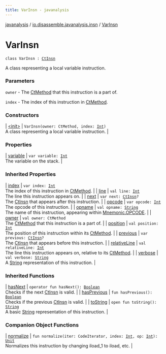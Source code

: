 ```yaml
---
title: VarInsn - javanalysis
---
```


[javanalysis](../../index.html) / [io.disassemble.javanalysis.insn](../index.html) / [VarInsn](./index.html)

# VarInsn

`class VarInsn : `[`CtInsn`](../-ct-insn/index.html)

A class representing a local variable instruction.

### Parameters

`owner` - The [CtMethod](#) that this instruction is a part of.

`index` - The index of this instruction in [CtMethod](#).

### Constructors

| [&lt;init&gt;](-init-.html) | `VarInsn(owner: CtMethod, index: `[`Int`](https://kotlinlang.org/api/latest/jvm/stdlib/kotlin/-int/index.html)`)`<br>A class representing a local variable instruction. |

### Properties

| [variable](variable.html) | `var variable: `[`Int`](https://kotlinlang.org/api/latest/jvm/stdlib/kotlin/-int/index.html)<br>The variable on the stack. |

### Inherited Properties

| [index](../-ct-insn/--index--.html) | `var index: `[`Int`](https://kotlinlang.org/api/latest/jvm/stdlib/kotlin/-int/index.html)<br>The index of this instruction in [CtMethod](#). |
| [line](../-ct-insn/line.html) | `val line: `[`Int`](https://kotlinlang.org/api/latest/jvm/stdlib/kotlin/-int/index.html)<br>The line this instruction appears on. |
| [next](../-ct-insn/next.html) | `var next: `[`CtInsn`](../-ct-insn/index.html)`?`<br>The [CtInsn](../-ct-insn/index.html) that appears after this instruction. |
| [opcode](../-ct-insn/opcode.html) | `var opcode: `[`Int`](https://kotlinlang.org/api/latest/jvm/stdlib/kotlin/-int/index.html)<br>The opcode of this instruction. |
| [opname](../-ct-insn/opname.html) | `val opname: `[`String`](https://kotlinlang.org/api/latest/jvm/stdlib/kotlin/-string/index.html)<br>The name of this instruction, appearing within [Mnemonic.OPCODE](#). |
| [owner](../-ct-insn/owner.html) | `val owner: CtMethod`<br>The [CtMethod](#) that this instruction is a part of. |
| [position](../-ct-insn/position.html) | `val position: `[`Int`](https://kotlinlang.org/api/latest/jvm/stdlib/kotlin/-int/index.html)<br>The position of this instruction within its [CtMethod](#). |
| [previous](../-ct-insn/previous.html) | `var previous: `[`CtInsn`](../-ct-insn/index.html)`?`<br>The [CtInsn](../-ct-insn/index.html) that appears before this instruction. |
| [relativeLine](../-ct-insn/relative-line.html) | `val relativeLine: `[`Int`](https://kotlinlang.org/api/latest/jvm/stdlib/kotlin/-int/index.html)<br>The line this instruction appears on, relative to its [CtMethod](#). |
| [verbose](../-ct-insn/verbose.html) | `val verbose: `[`String`](https://kotlinlang.org/api/latest/jvm/stdlib/kotlin/-string/index.html)<br>A [String](https://kotlinlang.org/api/latest/jvm/stdlib/kotlin/-string/index.html) representation of this instruction. |

### Inherited Functions

| [hasNext](../-ct-insn/has-next.html) | `operator fun hasNext(): `[`Boolean`](https://kotlinlang.org/api/latest/jvm/stdlib/kotlin/-boolean/index.html)<br>Checks if the next [CtInsn](../-ct-insn/index.html) is valid. |
| [hasPrevious](../-ct-insn/has-previous.html) | `fun hasPrevious(): `[`Boolean`](https://kotlinlang.org/api/latest/jvm/stdlib/kotlin/-boolean/index.html)<br>Checks if the previous [CtInsn](../-ct-insn/index.html) is valid. |
| [toString](../-ct-insn/to-string.html) | `open fun toString(): `[`String`](https://kotlinlang.org/api/latest/jvm/stdlib/kotlin/-string/index.html)<br>A basic [String](https://kotlinlang.org/api/latest/jvm/stdlib/kotlin/-string/index.html) representation of this instruction. |

### Companion Object Functions

| [normalize](normalize.html) | `fun normalize(iter: CodeIterator, index: `[`Int`](https://kotlinlang.org/api/latest/jvm/stdlib/kotlin/-int/index.html)`, op: `[`Int`](https://kotlinlang.org/api/latest/jvm/stdlib/kotlin/-int/index.html)`): `[`Unit`](https://kotlinlang.org/api/latest/jvm/stdlib/kotlin/-unit/index.html)<br>Normalizes this instruction by changing iload_1 to iload, etc. |


